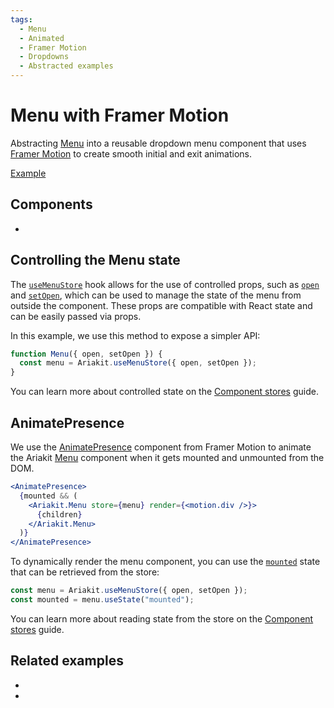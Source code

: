 ```yaml
---
tags:
  - Menu
  - Animated
  - Framer Motion
  - Dropdowns
  - Abstracted examples
---
```


# Menu with Framer Motion

<div data-description>

Abstracting [Menu](/components/menu) into a reusable dropdown menu component that uses [Framer Motion](https://www.framer.com/motion/) to create smooth initial and exit animations.

</div>

<div data-tags></div>

<a href="./index.tsx" data-playground>Example</a>

## Components

<div data-cards="components">

- [](/components/menu)

</div>

## Controlling the Menu state

The [`useMenuStore`](/reference/use-menu-store) hook allows for the use of controlled props, such as [`open`](/reference/use-menu-store#open) and [`setOpen`](/reference/use-menu-store#setopen), which can be used to manage the state of the menu from outside the component. These props are compatible with React state and can be easily passed via props.

In this example, we use this method to expose a simpler API:

```jsx
function Menu({ open, setOpen }) {
  const menu = Ariakit.useMenuStore({ open, setOpen });
}
```

You can learn more about controlled state on the [Component stores](/guide/component-stores#controlled-state) guide.

## AnimatePresence

We use the [AnimatePresence](https://www.framer.com/motion/animate-presence/) component from Framer Motion to animate the Ariakit [Menu](/components/menu) component when it gets mounted and unmounted from the DOM.

```jsx
<AnimatePresence>
  {mounted && (
    <Ariakit.Menu store={menu} render={<motion.div />}>
      {children}
    </Ariakit.Menu>
  )}
</AnimatePresence>
```

To dynamically render the menu component, you can use the [`mounted`](/apis/use-menu-store#mounted) state that can be retrieved from the store:

```jsx
const menu = Ariakit.useMenuStore({ open, setOpen });
const mounted = menu.useState("mounted");
```

You can learn more about reading state from the store on the [Component stores](/guide/component-stores#reading-the-state) guide.

## Related examples

<div data-cards="examples">

- [](/examples/dialog-framer-motion)
- [](/examples/tooltip-framer-motion)

</div>
